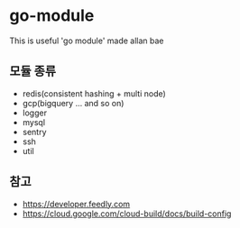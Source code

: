 go-module
=============

This is useful 'go module' made allan bae

## 모듈 종류
- redis(consistent hashing + multi node)
- gcp(bigquery ... and so on)
- logger
- mysql
- sentry
- ssh
- util

## 참고
- https://developer.feedly.com
- https://cloud.google.com/cloud-build/docs/build-config

